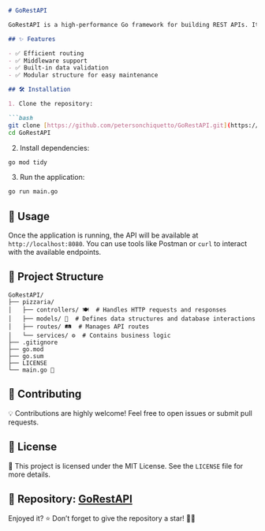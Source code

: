```markdown
# GoRestAPI

GoRestAPI is a high-performance Go framework for building REST APIs. It provides a clean and intuitive structure with features like routing, middleware support, and data validation. Perfect for production-ready applications, from simple data services to complex microservice architectures.

## ✨ Features

- ✅ Efficient routing
- ✅ Middleware support
- ✅ Built-in data validation
- ✅ Modular structure for easy maintenance

## 🛠️ Installation

1. Clone the repository:

```bash
git clone [https://github.com/petersonchiquetto/GoRestAPI.git](https://github.com/petersonchiquetto/GoRestAPI.git)
cd GoRestAPI
```

2. Install dependencies:

```bash
go mod tidy
```

3. Run the application:

```bash
go run main.go
```

## 🚀 Usage

Once the application is running, the API will be available at `http://localhost:8080`.
You can use tools like Postman or `curl` to interact with the available endpoints.

## 📂 Project Structure

```
GoRestAPI/
├── pizzaria/
│   ├── controllers/ 🍽️  # Handles HTTP requests and responses
│   ├── models/ 📄  # Defines data structures and database interactions
│   ├── routes/ 🛤️  # Manages API routes
│   └── services/ ⚙️  # Contains business logic
├── .gitignore
├── go.mod
├── go.sum
├── LICENSE
└── main.go 🚀
```

## 🤝 Contributing

💡 Contributions are highly welcome! Feel free to open issues or submit pull requests.

## 📜 License

📄 This project is licensed under the MIT License. See the `LICENSE` file for more details.

## 🔗 Repository: [GoRestAPI](https://github.com/petersonchiquetto/GoRestAPI)

Enjoyed it? ⭐ Don’t forget to give the repository a star! 🚀✨
```

